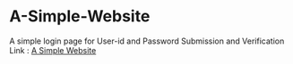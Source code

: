 # A-Simple-Website
A simple login page for User-id and Password Submission and Verification
Link : <a href="https://anandhemachandran.github.io/A-Simple-Website/"> A Simple Website</a>
